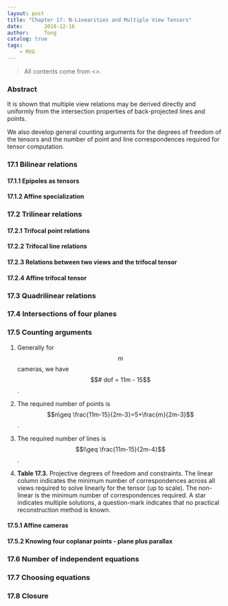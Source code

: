 ```yaml
---
layout: post
title: "Chapter 17: N-Linearities and Multiple View Tensors"
date:       2018-12-16
author:     Tong
catalog: true
tags:
    - MVG
---
```


> All contents come from <<Multiple View Geometry in Computer Vision>>.

### Abstract

It is shown that multiple view relations may be derived directly and uniformly from the intersection properties of back-projected lines and points.

We also develop general counting arguments for the degrees of freedom of the tensors and the number of point and line correspondences required for tensor computation.

### 17.1 Bilinear relations

#### 17.1.1 Epipoles as tensors

#### 17.1.2 Affine specialization

### 17.2 Trilinear relations

#### 17.2.1 Trifocal point relations

#### 17.2.2 Trifocal line relations

#### 17.2.3 Relations between two views and the trifocal tensor

#### 17.2.4 Affine trifocal tensor

### 17.3 Quadrilinear relations

### 17.4 Intersections of four planes

### 17.5 Counting arguments

1. Generally for $$m$$ cameras, we have $$# dof = 11m - 15$$.

2. The required number of points is $$n\geq \frac{11m-15}{2m-3}=5+\frac{m}{2m-3}$$.

3. The required number of lines is $$l\geq \frac{11m-15}{2m-4}$$.

4. __Table 17.3.__ Projective degrees of freedom and constraints. The linear column indicates the minimum number of correspondences across all views required to solve linearly for the tensor (up to scale). The non-linear is the minimum number of correspondences required. A star indicates multiple solutions, a question-mark indicates that no practical reconstruction method is known.
![]()

#### 17.5.1 Affine cameras

#### 17.5.2 Knowing four coplanar points - plane plus parallax

### 17.6 Number of independent equations

### 17.7 Choosing equations

### 17.8 Closure
